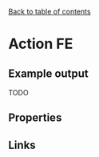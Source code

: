 [Back to table of contents](../index.md)

# Action FE

## Example output

TODO

## Properties

## Links

